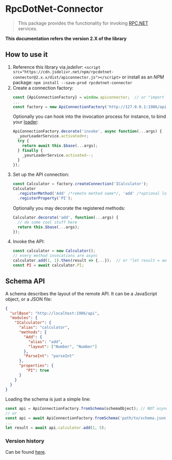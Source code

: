 # RpcDotNet-Connector
> This package provides the functionality for invoking [RPC.NET](https://github.com/Sholtee/rpc ) services.

**This documentation refers the version 2.X of the library**
## How to use it
1. Reference this library via *jsdelivr*: `<script src="https://cdn.jsdelivr.net/npm/rpcdotnet-connector@2.x.x/dist/apiconnector.js"></script>` or install as an *NPM* package: `npm install --save-prod rpcdotnet-connector`
2. Create a connection factory:
   ```js
   const {ApiConnectionFactory} = window.apiconnector;  // or "import {ApiConnectionFactory} from 'rpcdotnet-connector'" 
   ...
   const factory = new ApiConnectionFactory('http://127.0.0.1:1986/api');
   ```
   Optionally you can hook into the invocation process for instance, to bind your [loader](https://loading.io/css/ ):
   ```js
   ApiConnectionFactory.decorate('invoke', async function(...args) {
     _yourLoaderService.activated++;
     try {
       return await this.$base(...args);
     } finally {
       _yourLoaderService.activated--;
     }
   });
   ```
3. Set up the API connection:
   ```js
   const Calculator = factory.createConnection('ICalculator');
   Calculator
     .registerMethod('Add' /*remote method name*/, 'add' /*optional local alias*/, [Number, Number] /*optional layout*/)
     .registerProperty('PI');
   ```
   Optionally you may decorate the registered methods:
   ```js
   Calculator.decorate('add', function(...args) {
     // do some cool stuff here
     return this.$base(...args);
   });
   ```
4. Invoke the API:
   ```js
   const calculator = new Calculator();
   // every method invocations are async
   calculator.add(1, 1).then(result => {...});  // or "let result = await calculator.add(1, 1);"
   const PI = await calculator.PI;
   ```
## Schema API
A schema describes the layout of the remote API. It can be a JavaScript object, or a JSON file:
```json
{
  "urlBase": "http://localhost:1986/api",
  "modules": {
    "ICalculator": {
      "alias": "calculator",
      "methods": {
        "Add": {
          "alias": "add",
          "layout": ["Number", "Number"]
        },
        "ParseInt": "parseInt"
      },
      "properties": {
         "PI": true
      }
    }
  }
}
```
Loading the schema is just a simple line:
```js
const api = ApiConnectionFactory.fromSchema(schemaObject); // NOT async
// or
const api = await ApiConnectionFactory.fromSchema('path/to/schema.json');
...
let result = await api.calculator.add(1, 5);
```
### Version history
Can be found [here](https://github.com/Sholtee/rpc/tree/master/WEB/history.md ).